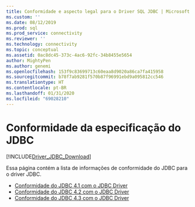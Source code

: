 ```yaml
---
title: Conformidade e aspecto legal para o Driver SQL JDBC | Microsoft Docs
ms.custom: ''
ms.date: 08/12/2019
ms.prod: sql
ms.prod_service: connectivity
ms.reviewer: ''
ms.technology: connectivity
ms.topic: conceptual
ms.assetid: 0ac8dc45-373c-4ac6-92fc-34b8455e5654
author: MightyPen
ms.author: genemi
ms.openlocfilehash: 153f9c83699713c60eaa8d9020a86ca7fa415958
ms.sourcegitcommit: b78f7ab9281f570b87f96991ebd9a095812cc546
ms.translationtype: HT
ms.contentlocale: pt-BR
ms.lasthandoff: 01/31/2020
ms.locfileid: "69028210"
---
```

# <a name="jdbc-specification-compliance"></a>Conformidade da especificação do JDBC
[!INCLUDE[Driver_JDBC_Download](../../includes/driver_jdbc_download.md)]

 Essa página contém a lista de informações de conformidade do JDBC para o driver JDBC.

* [Conformidade do JDBC 4.1 com o JDBC Driver](../../connect/jdbc/jdbc-4-1-compliance-for-the-jdbc-driver.md)
* [Conformidade do JDBC 4.2 com o JDBC Driver](../../connect/jdbc/jdbc-4-2-compliance-for-the-jdbc-driver.md)
* [Conformidade do JDBC 4.3 com o JDBC Driver](../../connect/jdbc/jdbc-4-3-compliance-for-the-jdbc-driver.md)
